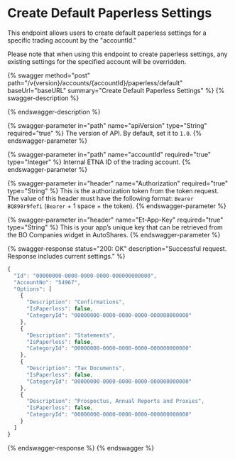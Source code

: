 # Create Default Paperless Settings

This endpoint allows users to create default paperless settings for a specific trading account by the "accountId."&#x20;

Please note that when using this endpoint to create paperless settings, any existing settings for the specified account will be overridden.

{% swagger method="post" path="/v{version}/accounts/{accountId}/paperless/default" baseUrl="baseURL" summary="Create Default Paperless Settings" %}
{% swagger-description %}

{% endswagger-description %}

{% swagger-parameter in="path" name="apiVersion" type="String" required="true" %}
The version of API. By default, set it to `1.0`.
{% endswagger-parameter %}

{% swagger-parameter in="path" name="accountId" required="true" type="Integer" %}
Internal ETNA ID of the trading account.
{% endswagger-parameter %}

{% swagger-parameter in="header" name="Authorization" required="true" type="String" %}
This is the authorization token from the token request. The value of this header must have the following format: `Bearer BQ898r9fefi` (`Bearer` + 1 space + the token).
{% endswagger-parameter %}

{% swagger-parameter in="header" name="Et-App-Key" required="true" type="String" %}
This is your app’s unique key that can be retrieved from the BO Companies widget in AutoShares.
{% endswagger-parameter %}

{% swagger-response status="200: OK" description="Successful request. Response includes current settings." %}
```javascript
{
  "Id": "00000000-0000-0000-0000-000000000000",
  "AccountNo": "54967",
  "Options": [
    {
      "Description": "Confirmations",
      "IsPaperless": false,
      "CategoryId": "00000000-0000-0000-0000-000000000000"
    },
    {
      "Description": "Statements",
      "IsPaperless": false,
      "CategoryId": "00000000-0000-0000-0000-000000000000"
    },
    {
      "Description": "Tax Documents",
      "IsPaperless": false,
      "CategoryId": "00000000-0000-0000-0000-000000000000"
    },
    {
      "Description": "Prospectus, Annual Reports and Proxies",
      "IsPaperless": false,
      "CategoryId": "00000000-0000-0000-0000-000000000000"
    }
  ]
}
```
{% endswagger-response %}
{% endswagger %}
